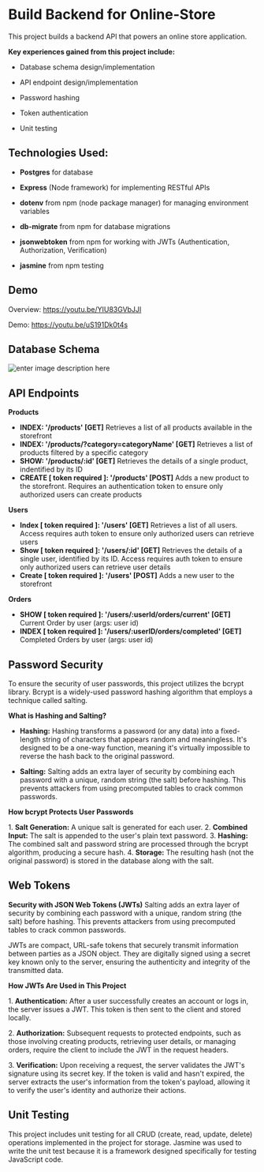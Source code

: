 
# Build Backend for Online-Store

This project builds a backend API that powers an online store application.

**Key experiences gained from this project include:**
- Database schema design/implementation

- API endpoint design/implementation

- Password hashing

- Token authentication

- Unit testing


## Technologies Used:

- **Postgres** for database

- **Express** (Node framework) for implementing RESTful APIs

- **dotenv** from npm (node package manager) for managing environment variables

- **db-migrate** from npm for database migrations

- **jsonwebtoken** from npm for working with JWTs (Authentication, Authorization, Verification)

- **jasmine** from npm testing

  
## Demo

Overview: <https://youtu.be/YIU83GVbJJI>

Demo: <https://youtu.be/uS191Dk0t4s>


## Database Schema

  ![enter image description here](https://portfolio.matthewjinks.com/assets/database-schema.png)


## API Endpoints

**Products** 
- **INDEX: '/products' [GET]** Retrieves a list of all products available in the storefront
- **INDEX: '/products/?category=categoryName' [GET]** Retrieves a list of products filtered by a specific category
- **SHOW: '/products/:id' [GET]** Retrieves the details of a single product, indentified by its ID
- **CREATE [ token required ]: '/products' [POST]** Adds a new product to the storefront. Requires an authentication token to ensure only authorized users can create products

**Users**
- **Index [ token required ]: '/users' [GET]** Retrieves a list of all users. Access requires auth token to ensure only authorized users can retrieve users
- **Show [ token required ]: '/users/:id' [GET]** Retrieves the details of a single user, identified by its ID. Access requires auth token to ensure only authorized users can retrieve user details
- **Create [ token required ]: '/users' [POST]** Adds a new user to the storefront

**Orders**
- **SHOW [ token required ]: '/users/:userId/orders/current' [GET]** Current Order by user (args: user id)
- **INDEX [ token required ]: '/users/:userID/orders/completed' [GET]** Completed Orders by user (args: user id)

## Password Security
To ensure the security of user passwords, this project utilizes the bcrypt library. Bcrypt is a widely-used password hashing algorithm that employs a technique called salting.

**What is Hashing and Salting?**
- **Hashing:** Hashing transforms a password (or any data) into a fixed-length string of characters that appears random and meaningless. It's designed to be a one-way function, meaning it's virtually impossible to reverse the hash back to the original password.

- **Salting:** Salting adds an extra layer of security by combining each password with a unique, random string (the salt) before hashing. This prevents attackers from using precomputed tables to crack common passwords.

**How bcrypt Protects User Passwords** 

1\. **Salt Generation:** A unique salt is generated for each user.
2\. **Combined Input:** The salt is appended to the user's plain text password.
3\. **Hashing:** The combined salt and password string are processed through the bcrypt algorithm, producing a secure hash.
4\. **Storage:** The resulting hash (not the original password) is stored in the database along with the salt.

## Web Tokens

**Security with JSON Web Tokens (JWTs)** Salting adds an extra layer of security by combining each password with a unique, random string (the salt) before hashing. This prevents attackers from using precomputed tables to crack common passwords.

JWTs are compact, URL-safe tokens that securely transmit information between parties as a JSON object. They are digitally signed using a secret key known only to the server, ensuring the authenticity and integrity of the transmitted data.

**How JWTs Are Used in This Project**

1\. **Authentication:** After a user successfully creates an account or logs in, the server issues a JWT. This token is then sent to the client and stored locally.

2\. **Authorization:** Subsequent requests to protected endpoints, such as those involving creating products, retrieving user details, or managing orders, require the client to include the JWT in the request headers.

3\. **Verification:** Upon receiving a request, the server validates the JWT's signature using its secret key. If the token is valid and hasn't expired, the server extracts the user's information from the token's payload, allowing it to verify the user's identity and authorize their actions.
  

## Unit Testing

This project includes unit testing for all CRUD (create, read, update, delete) operations implemented in the project for storage. Jasmine was used to write the unit test because it is a framework designed specifically for testing JavaScript code.

